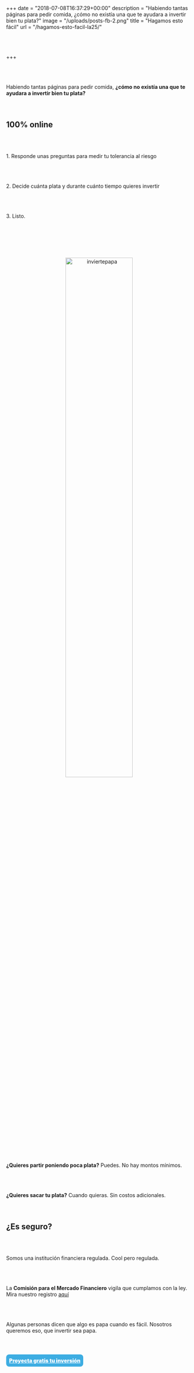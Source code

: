 +++
date = "2018-07-08T16:37:29+00:00"
description = "Habiendo tantas páginas para pedir comida, ¿cómo no existía una que te ayudara a invertir bien tu plata?"
image = "/uploads/posts-fb-2.png"
title = "Hagamos esto fácil"
url = "/hagamos-esto-facil-la25/"

+++
<style>

.simulator-page__button {

background: #3dade2;

border-radius: 8px;

color: white;

font-weight: 900;

width: 300px;

padding: 8px;

margin: 16px auto;

}

.image-wrapper {

text-align: center;

}

p

{

margin:4rem 0px;

text-align: left;

}

.footer-big__overlap {

padding-bottom: 0px;

}

.image-wrapper img {

width: 60%;

text-align: center;

margin: 40px 0px;

}

@media (max-width: 768px)  {

.image-wrapper img {

width: 100%;

}

}

</style>

Habiendo tantas páginas para pedir comida, **¿cómo no existía una que te ayudara a invertir bien tu plata?**

## **100% online**

1\. Responde unas preguntas para medir tu tolerancia al riesgo

2\. Decide cuánta plata y durante cuánto tiempo quieres invertir

3\. Listo.

<div class="image-wrapper">

<img src="/uploads/inviertepapa.png" alt="inviertepapa">

</div>

**¿Quieres partir poniendo poca plata?** Puedes. No hay montos mínimos.

**¿Quieres sacar tu plata?** Cuando quieras. Sin costos adicionales.

## **¿Es seguro?** 

Somos una institución financiera regulada. Cool pero regulada.

La **Comisión para el Mercado Financiero** vigila que cumplamos con la ley. Mira nuestro registro <a href="http://www.cmfchile.cl/institucional/mercados/entidad.php?auth=&send=&mercado=V&rut=76810627&grupo=&tipoentidad=RGAGF&vig=VI&row=AAAwy2ACTAAAB4AAAP&control=svs&pestania=1" target="_blank">aquí</a>

Algunas personas dicen que algo es papa cuando es fácil. Nosotros queremos eso, que invertir sea papa.

<p style="text-align:center">

<a class="simulator-page__button btn btn--secondary" href="https://fintual.cl/?utm_source=edu.fintual.cl&utm_medium=cpc&utm_campaign=consideration&utm_content=hagamos+esto+facil+la25-211#empezar">Proyecta gratis tu inversión</a>

</p>